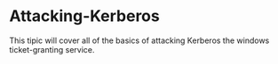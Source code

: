 # Attacking-Kerberos
This tipic will cover all of the basics of attacking Kerberos the windows ticket-granting service.
